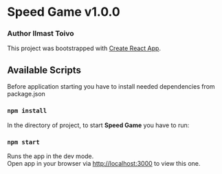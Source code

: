 # Speed Game v1.0.0
### Author Ilmast Toivo
This project was bootstrapped with [Create React App](https://github.com/facebook/create-react-app).

## Available Scripts

Before application starting you have to install needed dependencies from package.json

### `npm install`

In the directory of project, to start <strong>Speed Game</strong> you have to run:

### `npm start`

Runs the app in the dev mode.<br>
Open app in your browser via [http://localhost:3000](http://localhost:3000) to view this one.

